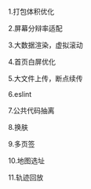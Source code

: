 1.打包体积优化

2.屏幕分辩率适配

3.大数据渲染，虚拟滚动

4.首页白屏优化

5.大文件上传，断点续传

6.eslint

7.公共代码抽离

8.换肤

9.多页签

10.地图选址

11.轨迹回放